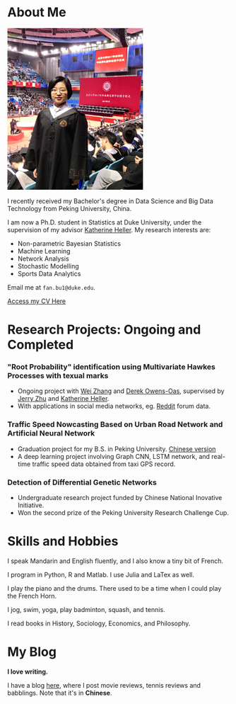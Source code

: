 # About Me

<img src="FanBu_GraduationCeremony_2.jpg" alt="my graduation pic" width="307" height="365">

I recently received my Bachelor's degree in Data Science and Big Data Technology from Peking University, China.

I am now a Ph.D. student in Statistics at Duke University, under the supervision of my advisor [Katherine Heller](http://www2.stat.duke.edu/~kheller/). My research interests are:

- Non-parametric Bayesian Statistics
- Machine Learning
- Network Analysis
- Stochastic Modelling
- Sports Data Analytics

Email me at ``fan.bu1@duke.edu``.

[Access my CV Here](https://fanbuduke17.github.io/CV_FanBu_201708.pdf)

# Research Projects: Ongoing and Completed

### "Root Probability" identification using Multivariate Hawkes Processes with texual marks

- Ongoing project with [Wei Zhang](http://pages.cs.wisc.edu/~zhangwei/) and [Derek Owens-Oas](https://stat.duke.edu/people/derek-owens-oas), supervised by [Jerry Zhu](http://pages.cs.wisc.edu/~jerryzhu/) and [Katherine Heller](http://www2.stat.duke.edu/~kheller/).
- With applications in social media networks, eg. [Reddit](https://www.reddit.com/) forum data.

### Traffic Speed Nowcasting Based on Urban Road Network and Artificial Neural Network
- Graduation project for my B.S. in Peking University. [Chinese version](https://fanbuduke17.github.io/Graduation_Paper.pdf)
- A deep learning project involving Graph CNN, LSTM network, and real-time traffic speed data obtained from taxi GPS record.

### Detection of Differential Genetic Networks
- Undergraduate research project funded by Chinese National Inovative Initiative.
- Won the second prize of the Peking University Research Challenge Cup.

# Skills and Hobbies

I speak Mandarin and English fluently, and I also know a tiny bit of French.

I program in Python, R and Matlab. I use Julia and LaTex as well.

I play the piano and the drums. There used to be a time when I could play the French Horn.

I jog, swim, yoga, play badminton, squash, and tennis.

I read books in History, Sociology, Economics, and Philosophy.

# My Blog

**I love writing.** 

I have a blog [here](http://fanny-hi.lofter.com/), where I post movie reviews, tennis reviews and babblings. Note that it's in **Chinese**.
